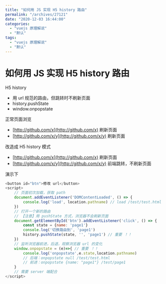 ```yaml
---
title: "如何用 JS 实现 H5 history 路由"
permalink: "/archives/27121"
date: "2020-12-03 16:44:00"
categories: 
  - "vuejs 原理解说"
  - "默认"
tags: 
  - "vuejs 原理解说"
  - "默认"
---
```


# 如何用 JS 实现 H5 history 路由

H5 history

- 用 url 规范的路由，但跳转时不刷新页面
- history.pushState
- window.onpopstate

正常页面浏览

- [http://github.com/x](http://github.com/x) 刷新页面
- [http://github.com/x/y](http://github.com/x/y) 刷新页面

改造成 H5 history 模式

- [http://github.com/x](http://github.com/x) 刷新页面
- [http://github.com/x/y](http://github.com/x/y) 前端跳转，不刷新页面

演示下

``` js 
<button id="btn">修改 url</button>
<script>
    // 页面初次加载，获取 path
    document.addEventListener('DOMContentLoaded', () => {
        console.log('load', location.pathname) // load /test/test.html
    })
    // 打开一个新的路由
    // 【注意】用 pushState 方式，浏览器不会刷新页面
    document.getElementById('btn').addEventListener('click', () => {
        const state = {name: 'page1'}
        console.log('切换路由到', 'page1')
        history.pushState(state, '', 'page1') // 重要 ！！
    })
    // 监听浏览器前进，后退，观察浏览器 url 的变化
    window.onpopstate = (e)=>{ // 重要 ！！
        console.log('onpopstate',e.state,location.pathname)
        // 后端：onpopstate null /test/test.html
        // 前进：onpopstate {name: "page1"} /test/page1
    }
    // 需要 server 端配合
</script>
```

